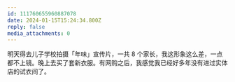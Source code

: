 ```yaml
---
id: 111760655960887078
date: 2024-01-15T15:24:34.800Z
reply: false
media_attachments: 0
---
```


明天得去儿子学校拍摄「年味」宣传片，一共 8 个家长，我这形象这么差，一点都不上镜。晚上去买了套新衣服。有网购之后，我感觉我已经好多年没有进过实体店的试衣间了。


